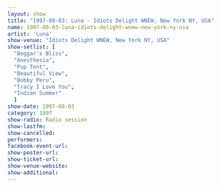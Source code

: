 ```yaml
---
layout: show
title: "1997-08-03: Luna - Idiots Delight WNEW, New York NY, USA"
name: 1997-08-03-luna-idiots-delight-wnew-new-york-ny-usa
artist: 'Luna'
show-venue: "Idiots Delight WNEW, New York NY, USA"
show-setlist: [
  "Beggar's Bliss",
  "Anesthesia",
  "Pup Tent",
  "Beautiful View",
  "Bobby Peru",
  "Tracy I Love You",
  "Indian Summer"
  ]
show-date: 1997-08-03
category: 1997
show-radio: Radio session
show-lastfm: 
show-cancelled: 
performers: 
facebook-event-url: 
show-poster-url: 
show-ticket-url: 
show-venue-website: 
show-additional: 
---
```


